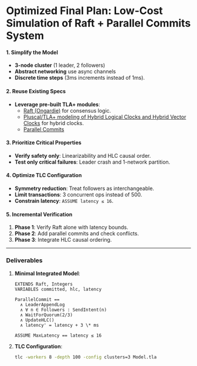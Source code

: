 # Optimized Final Plan: Low-Cost Simulation of Raft + Parallel Commits System

#### **1. Simplify the Model**

- **3-node cluster** (1 leader, 2 followers)
- **Abstract networking** use async channels
- **Discrete time steps** (3ms increments instead of 1ms).

#### **2. Reuse Existing Specs**

- **Leverage pre-built TLA+ modules**:
  - [Raft (Ongardie)](https://github.com/ongardie/raft.tla) for consensus logic.
  - [Pluscal/TLA+ modeling of Hybrid Logical Clocks and Hybrid Vector Clocks](https://github.com/muratdem/HLC) for hybrid clocks.
  - [Parallel Commits](https://github.com/oxidecomputer/cockroach/blob/release-22.1-oxide/docs/tla-plus/ParallelCommits/ParallelCommits.tla)

#### **3. Prioritize Critical Properties**

- **Verify safety only**: Linearizability and HLC causal order.
- **Test only critical failures**: Leader crash and 1-network partition.

#### **4. Optimize TLC Configuration**

- **Symmetry reduction**: Treat followers as interchangeable.
- **Limit transactions**: 3 concurrent ops instead of 500.
- **Constrain latency**: `ASSUME latency ≤ 16`.

#### **5. Incremental Verification**

1. **Phase 1**: Verify Raft alone with latency bounds.
2. **Phase 2**: Add parallel commits and check conflicts.
3. **Phase 3**: Integrate HLC causal ordering.

---

### **Deliverables**

1. **Minimal Integrated Model**:

   ```tla
   EXTENDS Raft, Integers
   VARIABLES committed, hlc, latency

   ParallelCommit ==
     ∧ LeaderAppendLog
     ∧ ∀ n ∈ Followers : SendIntent(n)
     ∧ WaitForQuorum(2/3)
     ∧ UpdateHLC()
     ∧ latency' = latency + 3 \* ms

   ASSUME MaxLatency == latency ≤ 16
   ```

2. **TLC Configuration**:
   ```bash
   tlc -workers 8 -depth 100 -config clusters=3 Model.tla
   ```
